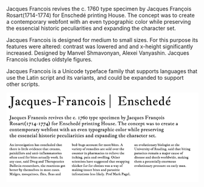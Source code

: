 Jacques Francois revives the c. 1760 type specimen 
by Jacques François Rosart(1714-1774) for Enschedé 
printing House. The concept was to create a contemporary 
webfont with an even typographic color while preserving 
the essencial historic peculiarities and expanding
the character set.

Jacques Francois is designed for medium to small sizes.
For this purpose its features were altered: contrast was
lowered and and x-height significantly increased. 
Designed by Manvel Shmavonyan, Alexei Vanyashin.
Jacques Francois includes oldstyle figures.

Jacques Francois is a Unicode typeface family that supports 
languages that use the Latin script and its variants, and 
could be expanded to support other scripts.

![Jacques-Francois Font](src/sample.png)